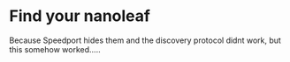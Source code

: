# Find your nanoleaf

Because Speedport hides them and the discovery protocol didnt work, but this somehow worked.....